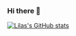 ### Hi there 👋

<!--
**lilasxie/lilasxie** is a ✨ _special_ ✨ repository because its `README.md` (this file) appears on your GitHub profile.

Here are some ideas to get you started:

- 🔭 I’m currently working on ...
- 🌱 I’m currently learning ...
- 👯 I’m looking to collaborate on ...
- 🤔 I’m looking for help with ...
- 💬 Ask me about ...
- 📫 How to reach me: ...
- 😄 Pronouns: ...
- ⚡ Fun fact: ...
-->
[![Lilas's GitHub stats](https://github-readme-stats.vercel.app/api?username=lilasxie&show_icons=true&theme=tokyonight)](https://github.com/lilasxie/github-readme-stats)
